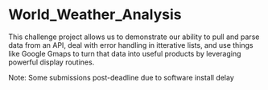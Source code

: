 # World_Weather_Analysis

This challenge project allows us to demonstrate our ability to pull and parse data from an API, deal with error handling in itterative lists, and use things like Google Gmaps to turn that data into useful products by leveraging powerful display routines. 

Note: Some submissions post-deadline due to software install delay